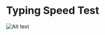 # Typing Speed Test
![Alt text](https://res.cloudinary.com/dku4vsluy/image/upload/v1754927330/Screenshot_2025-08-11_211654_l1d7k1.png)
